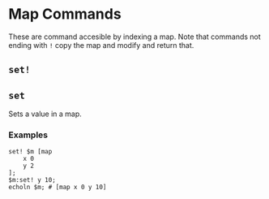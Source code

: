 # Map Commands
These are command accesible by indexing a map. Note that commands not ending with `!` copy the map and modify and return that.
## `set!`
## `set`
Sets a value in a map.
### Examples
```
set! $m [map
    x 0
    y 2
];
$m:set! y 10;
echoln $m; # [map x 0 y 10]
```
